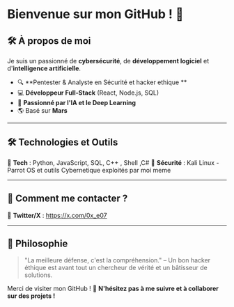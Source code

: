 # **Bienvenue sur mon GitHub !** 👋

## 🛠️ **À propos de moi**

Je suis un passionné de **cybersécurité**, de **développement logiciel** et d'**intelligence artificielle**.

- 🔍 **Pentester & Analyste en Sécurité et hacker ethique **
- 💻 **Développeur Full-Stack** (React, Node.js, SQL)
- 🤖 **Passionné par l'IA et le Deep Learning**
- 🌎 Basé sur **Mars**

---

## 🛠 **Technologies et Outils**

🔹 **Tech** : Python, JavaScript, SQL, C++ , Shell ,C# 
🔹 **Sécurité** : Kali Linux -Parrot OS et  outils Cybernetique exploités  par moi meme  

---

## 📌 **Comment me contacter ?**


📢 **Twitter/X** : https://x.com/0x_e07

---

## 📜 **Philosophie**

> "La meilleure défense, c'est la compréhension." – Un bon hacker éthique est avant tout un chercheur de vérité et un bâtisseur de solutions.

Merci de visiter mon GitHub ! 🚀 **N'hésitez pas à me suivre et à collaborer sur des projets !**

